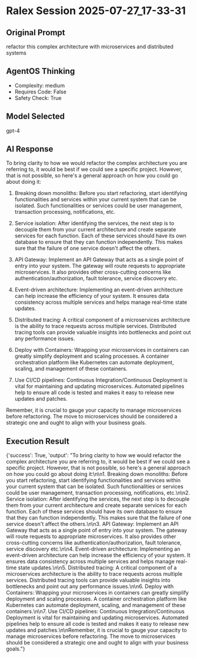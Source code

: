 # Ralex Session 2025-07-27_17-33-31

## Original Prompt
refactor this complex architecture with microservices and distributed systems

## AgentOS Thinking
- Complexity: medium
- Requires Code: False
- Safety Check: True

## Model Selected
gpt-4

## AI Response
To bring clarity to how we would refactor the complex architecture you are referring to, it would be best if we could see a specific project. However, that is not possible, so here's a general approach on how you could go about doing it:

1. Breaking down monoliths: Before you start refactoring, start identifying functionalities and services within your current system that can be isolated. Such functionalities or services could be user management, transaction processing, notifications, etc.

2. Service isolation: After identifying the services, the next step is to decouple them from your current architecture and create separate services for each function. Each of these services should have its own database to ensure that they can function independently. This makes sure that the failure of one service doesn't affect the others.

3. API Gateway: Implement an API Gateway that acts as a single point of entry into your system. The gateway will route requests to appropriate microservices. It also provides other cross-cutting concerns like authentication/authorization, fault tolerance, service discovery etc.

4. Event-driven architecture: Implementing an event-driven architecture can help increase the efficiency of your system. It ensures data consistency across multiple services and helps manage real-time state updates.

5. Distributed tracing: A critical component of a microservices architecture is the ability to trace requests across multiple services. Distributed tracing tools can provide valuable insights into bottlenecks and point out any performance issues.

6. Deploy with Containers: Wrapping your microservices in containers can greatly simplify deployment and scaling processes. A container orchestration platform like Kubernetes can automate deployment, scaling, and management of these containers.

7. Use CI/CD pipelines: Continuous Integration/Continuous Deployment is vital for maintaining and updating microservices. Automated pipelines help to ensure all code is tested and makes it easy to release new updates and patches.

Remember, it is crucial to gauge your capacity to manage microservices before refactoring. The move to microservices should be considered a strategic one and ought to align with your business goals.

## Execution Result
{'success': True, 'output': "To bring clarity to how we would refactor the complex architecture you are referring to, it would be best if we could see a specific project. However, that is not possible, so here's a general approach on how you could go about doing it:\n\n1. Breaking down monoliths: Before you start refactoring, start identifying functionalities and services within your current system that can be isolated. Such functionalities or services could be user management, transaction processing, notifications, etc.\n\n2. Service isolation: After identifying the services, the next step is to decouple them from your current architecture and create separate services for each function. Each of these services should have its own database to ensure that they can function independently. This makes sure that the failure of one service doesn't affect the others.\n\n3. API Gateway: Implement an API Gateway that acts as a single point of entry into your system. The gateway will route requests to appropriate microservices. It also provides other cross-cutting concerns like authentication/authorization, fault tolerance, service discovery etc.\n\n4. Event-driven architecture: Implementing an event-driven architecture can help increase the efficiency of your system. It ensures data consistency across multiple services and helps manage real-time state updates.\n\n5. Distributed tracing: A critical component of a microservices architecture is the ability to trace requests across multiple services. Distributed tracing tools can provide valuable insights into bottlenecks and point out any performance issues.\n\n6. Deploy with Containers: Wrapping your microservices in containers can greatly simplify deployment and scaling processes. A container orchestration platform like Kubernetes can automate deployment, scaling, and management of these containers.\n\n7. Use CI/CD pipelines: Continuous Integration/Continuous Deployment is vital for maintaining and updating microservices. Automated pipelines help to ensure all code is tested and makes it easy to release new updates and patches.\n\nRemember, it is crucial to gauge your capacity to manage microservices before refactoring. The move to microservices should be considered a strategic one and ought to align with your business goals."}
